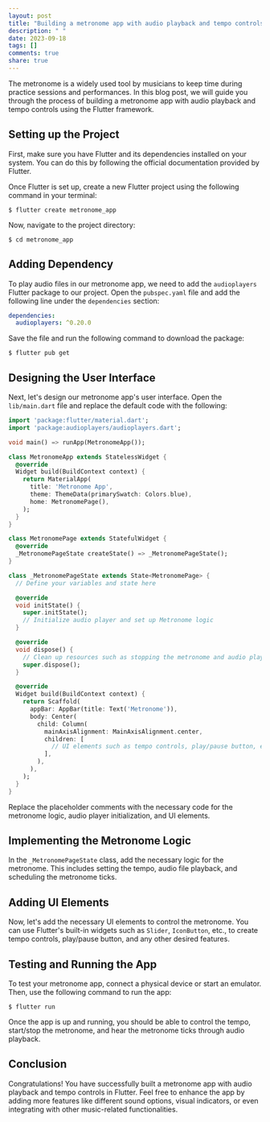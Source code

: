 ```yaml
---
layout: post
title: "Building a metronome app with audio playback and tempo controls in Flutter"
description: " "
date: 2023-09-18
tags: []
comments: true
share: true
---
```


The metronome is a widely used tool by musicians to keep time during practice sessions and performances. In this blog post, we will guide you through the process of building a metronome app with audio playback and tempo controls using the Flutter framework.

## Setting up the Project

First, make sure you have Flutter and its dependencies installed on your system. You can do this by following the official documentation provided by Flutter.

Once Flutter is set up, create a new Flutter project using the following command in your terminal:

```
$ flutter create metronome_app
```

Now, navigate to the project directory:

```
$ cd metronome_app
```

## Adding Dependency

To play audio files in our metronome app, we need to add the `audioplayers` Flutter package to our project. Open the `pubspec.yaml` file and add the following line under the `dependencies` section:

```yaml
dependencies:
  audioplayers: ^0.20.0
```

Save the file and run the following command to download the package:

```
$ flutter pub get
```

## Designing the User Interface

Next, let's design our metronome app's user interface. Open the `lib/main.dart` file and replace the default code with the following:

```dart
import 'package:flutter/material.dart';
import 'package:audioplayers/audioplayers.dart';

void main() => runApp(MetronomeApp());

class MetronomeApp extends StatelessWidget {
  @override
  Widget build(BuildContext context) {
    return MaterialApp(
      title: 'Metronome App',
      theme: ThemeData(primarySwatch: Colors.blue),
      home: MetronomePage(),
    );
  }
}

class MetronomePage extends StatefulWidget {
  @override
  _MetronomePageState createState() => _MetronomePageState();
}

class _MetronomePageState extends State<MetronomePage> {
  // Define your variables and state here

  @override
  void initState() {
    super.initState();
    // Initialize audio player and set up Metronome logic
  }

  @override
  void dispose() {
    // Clean up resources such as stopping the metronome and audio player
    super.dispose();
  }

  @override
  Widget build(BuildContext context) {
    return Scaffold(
      appBar: AppBar(title: Text('Metronome')),
      body: Center(
        child: Column(
          mainAxisAlignment: MainAxisAlignment.center,
          children: [
            // UI elements such as tempo controls, play/pause button, etc.
          ],
        ),
      ),
    );
  }
}
```

Replace the placeholder comments with the necessary code for the metronome logic, audio player initialization, and UI elements.

## Implementing the Metronome Logic

In the `_MetronomePageState` class, add the necessary logic for the metronome. This includes setting the tempo, audio file playback, and scheduling the metronome ticks.

## Adding UI Elements

Now, let's add the necessary UI elements to control the metronome. You can use Flutter's built-in widgets such as `Slider`, `IconButton`, etc., to create tempo controls, play/pause button, and any other desired features.

## Testing and Running the App

To test your metronome app, connect a physical device or start an emulator. Then, use the following command to run the app:

```
$ flutter run
```

Once the app is up and running, you should be able to control the tempo, start/stop the metronome, and hear the metronome ticks through audio playback.

## Conclusion

Congratulations! You have successfully built a metronome app with audio playback and tempo controls in Flutter. Feel free to enhance the app by adding more features like different sound options, visual indicators, or even integrating with other music-related functionalities.